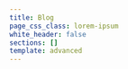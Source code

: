 ```yaml
---
title: Blog
page_css_class: lorem-ipsum
white_header: false
sections: []
template: advanced
---
```

